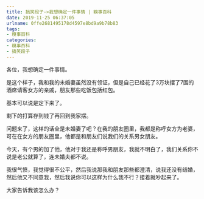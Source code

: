 ```yaml
---
title: 搞笑段子->我想确定一件事情 | 糗事百科
date: 2019-11-25 06:37:05
urlname: 0ffe2681495178d4597e8bd9a9b78b83
tags: 
- 糗事百科
categories:
- 糗事百科
- 搞笑段子
---
```

各位，我想确定一件事情。

是这个样子，我和我的未婚妻虽然没有领证，但是自己已经花了3万块摆了7围的酒席请客女方的亲戚，朋友那些吃饭包括红包。

基本可以说是定下来了。

剩下的打算存到钱了再回到我家摆。

问题来了，这样的话全是未婚妻了吧？在我的朋友圈里，我都是称呼女方为老婆，可在在女方的朋友圈里，他都是和朋友们说我们的关系男女朋友。

今天，有个男的加了他，他对于我还是称呼男朋友，我就不明白了，我们关系你不说是老公就算了，连未婚夫都不说。

我很气愤，我觉得很不公平，然后我说那我和朋友那些都澄清，说我还没有结婚，然后他又不同意我，然后我说你可以这样为什么我不行？接着就吵起来了。

大家告诉我该怎么办？


